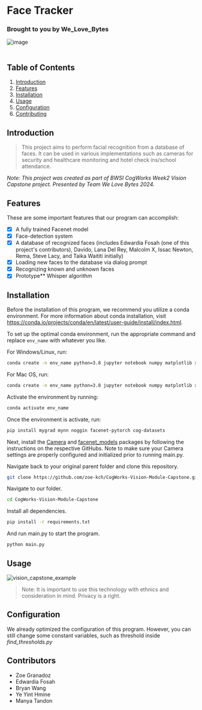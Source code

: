 # Face Tracker
### Brought to you by We_Love_Bytes
![image](https://github.com/user-attachments/assets/effc65b3-6066-4bcd-8092-b9cadbfa9213)
<br/>
<br/>

## Table of Contents
1. [Introduction](#introduction)
2. [Features](#features)
3. [Installation](#installation)
4. [Usage](#usage)
5. [Configuration](#configuration)
6. [Contributing](#contributors)

## Introduction
> This project aims to perform facial recognition from a database of faces. It can be used in various implementations
> such as cameras for security and healthcare monitoring and hotel check ins/school attendance.

*Note: This project was created as part of BWSI CogWorks Week2 Vision Capstone project.*
*Presented by Team We Love Bytes 2024.*

## Features
These are some important features that our program can accomplish:
- [x] A fully trained Facenet model
- [x] Face-detection system
- [x] A database of recognized faces (includes Edwardia Fosah (one of this project's contributors), Davido, Lana Del Rey, Malcolm X, Issac Newton, Rema, Steve Lacy, and Taika Waititi initially)
- [x] Loading new faces to the database via dialog prompt
- [x] Recognizing known and unknown faces
- [x] Prototype** Whisper algorithm

## Installation

Before the installation of this program, we recommend you utilize a conda environment.
For more information about conda installation, visit https://conda.io/projects/conda/en/latest/user-guide/install/index.html.

To set up the optimal conda environment, run the appropriate command and replace `env_name` with whatever you like.

For Windows/Linux, run:
```bash
conda create -n env_name python=3.8 jupyter notebook numpy matplotlib xarray numba bottleneck scipy opencv scikit-learn scikit-image pytorch torchvision cpuonly -c pytorch -c conda-forge
```

For Mac OS, run:
```bash
conda create -n env_name python=3.8 jupyter notebook numpy matplotlib xarray numba bottleneck scipy opencv scikit-learn scikit-image pytorch torchvision -c pytorch -c conda-forge
```

Activate the environment by running:
```bash
conda activate env_name
```

Once the environment is activate, run:
```bash
pip install mygrad mynn noggin facenet-pytorch cog-datasets
```

Next, install the [Camera](https://github.com/CogWorksBWSI/Camera/tree/master) and [facenet_models](https://github.com/CogWorksBWSI/facenet_models?tab=readme-ov-file) packages by following the instructions on the respective GitHubs. Note to make sure your Camera settings are properly configured and initialized prior to running main.py.

Navigate back to your original parent folder and clone this repository.
```bash
git clone https://github.com/zoe-kch/CogWorks-Vision-Module-Capstone.git
```
Navigate to our folder.
```bash
cd CogWorks-Vision-Module-Capstone
```
Install all dependencies.
```bash
pip install -r requirements.txt
```
And run main.py to start the program.
```bash
python main.py
```

## Usage
![vision_capstone_example](https://github.com/user-attachments/assets/8904f2b8-99fd-45fc-98ed-b095c899397b)

> Note: It is important to use this technology with ethnics and consideration in mind. Privacy is a right.


## Configuration
We already optimized the configuration of this program. However,
you can still change some constant variables, such as threshold inside *find_thresholds.py*


## Contributors
- Zoe Granadoz
- Edwardia Fosah
- Bryan Wang
- Ye Yint Hmine
- Manya Tandon
